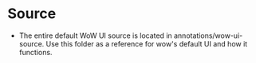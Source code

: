 # Source

* The entire default WoW UI source is located in annotations/wow-ui-source. Use this folder as a reference for wow's default UI and how it functions.